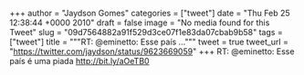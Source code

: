 
+++
author = "Jaydson Gomes"
categories = ["tweet"]
date = "Thu Feb 25 12:38:44 +0000 2010"
draft = false
image = "No media found for this Tweet"
slug = "09d7564882a91f529d3ce07f1e83da07cbab9b58"
tags = ["tweet"]
title = """RT: @eminetto: Esse país ..."""
tweet = true
tweet_url = "https://twitter.com/jaydson/status/9623669059"
+++
RT: @eminetto: Esse país é uma piada http://bit.ly/aOeTB0
